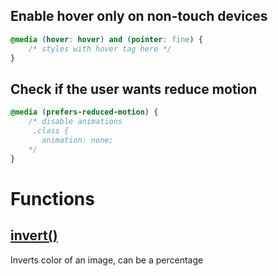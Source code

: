 ## Enable hover only on non-touch devices 

``` css
@media (hover: hover) and (pointer: fine) {
	/* styles with hover tag here */
}
```


## Check if the user wants reduce motion

```css
@media (prefers-reduced-motion) {
	/* disable animations
	 .class {
	   animation: none;
    */
}
```


# Functions

## [invert()](https://developer.mozilla.org/en-US/docs/Web/CSS/filter-function/invert)
Inverts color of an image, can be a percentage


